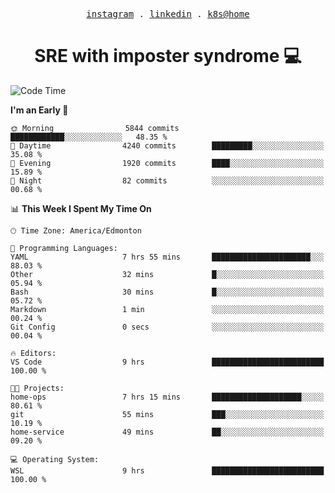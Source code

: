 <p align="center">
  <samp>
    <a href="https://www.instagram.com/lildrunkensmurf/">instagram</a> .
    <a href="https://www.linkedin.com/in/joryirving/">linkedin</a> .
    <a href="https://github.com/joryirving/k3s-home-cluster">k8s@home</a>
  </samp>
</p>

<h1 align="center">
  SRE with imposter syndrome 💻
</h1>

<!--START_SECTION:waka-->
![Code Time](http://img.shields.io/badge/Code%20Time-141%20hrs%2039%20mins-blue)

**I'm an Early 🐤** 

```text
🌞 Morning                5844 commits        ████████████░░░░░░░░░░░░░   48.35 % 
🌆 Daytime                4240 commits        █████████░░░░░░░░░░░░░░░░   35.08 % 
🌃 Evening                1920 commits        ████░░░░░░░░░░░░░░░░░░░░░   15.89 % 
🌙 Night                  82 commits          ░░░░░░░░░░░░░░░░░░░░░░░░░   00.68 % 
```


📊 **This Week I Spent My Time On** 

```text
🕑︎ Time Zone: America/Edmonton

💬 Programming Languages: 
YAML                     7 hrs 55 mins       ██████████████████████░░░   88.03 % 
Other                    32 mins             █░░░░░░░░░░░░░░░░░░░░░░░░   05.94 % 
Bash                     30 mins             █░░░░░░░░░░░░░░░░░░░░░░░░   05.72 % 
Markdown                 1 min               ░░░░░░░░░░░░░░░░░░░░░░░░░   00.24 % 
Git Config               0 secs              ░░░░░░░░░░░░░░░░░░░░░░░░░   00.04 % 

🔥 Editors: 
VS Code                  9 hrs               █████████████████████████   100.00 % 

🐱‍💻 Projects: 
home-ops                 7 hrs 15 mins       ████████████████████░░░░░   80.61 % 
git                      55 mins             ███░░░░░░░░░░░░░░░░░░░░░░   10.19 % 
home-service             49 mins             ██░░░░░░░░░░░░░░░░░░░░░░░   09.20 % 

💻 Operating System: 
WSL                      9 hrs               █████████████████████████   100.00 % 
```


<!--END_SECTION:waka-->
